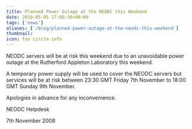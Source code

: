 ```yaml
---
title: Planned Power Outage at the NEODC this Weekend
date: 2010-05-05 17:05:36+00:00
tags: ['news']
aliases: ['/blog/planned-power-outage-at-the-neodc-this-weekend']
thumbnail: 
icon: fas circle-info
---
```

NEODC servers will be at risk this weekend due to an unavoidable power outage at the Rutherford Appleton Laboratory this weekend.   
  


A temporary power supply will be used to cover the NEODC servers but services will be at risk between 23:30 GMT Friday 7th November to 18:00 GMT Sunday 9th November. 
  
  

Apologies in advance for any inconvenience. 
  
  

NEODC Helpdesk  

7th November 2008

